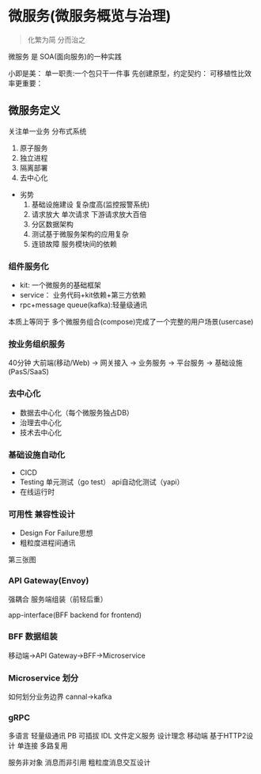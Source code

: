 # 微服务(微服务概览与治理)

> 化繁为简 分而治之

微服务 是 SOA(面向服务)的一种实践

小即是美：
单一职责:一个包只干一件事
先创建原型，约定契约：
可移植性比效率更重要：

## 微服务定义

关注单一业务
分布式系统

1. 原子服务
2. 独立进程
3. 隔离部署
4. 去中心化

* 劣势
  1. 基础设施建设 复杂度高(监控报警系统)
  2. 请求放大 单次请求 下游请求放大百倍
  3. 分区数据架构
  4. 测试基于微服务架构的应用复杂
  5. 连锁故障 服务模块间的依赖

### 组件服务化

* kit: 一个微服务的基础框架
* service： 业务代码+kit依赖+第三方依赖
* rpc+message queue(kafka):轻量级通讯

本质上等同于 多个微服务组合(compose)完成了一个完整的用户场景(usercase)

### 按业务组织服务

40分钟
大前端(移动/Web) -> 网关接入 -> 业务服务 -> 平台服务 -> 基础设施(PasS/SaaS)

### 去中心化

* 数据去中心化（每个微服务独占DB）
* 治理去中心化
* 技术去中心化

### 基础设施自动化

* CICD
* Testing 单元测试（go test） api自动化测试（yapi）
* 在线运行时

### 可用性 兼容性设计

* Design For Failure思想
* 粗粒度进程间通讯

第三张图

### API Gateway(Envoy)

强耦合
服务端组装（前轻后重）

app-interface(BFF backend for frontend)

### BFF 数据组装

移动端->API Gateway->BFF->Microservice

### Microservice 划分

如何划分业务边界
cannal->kafka

### gRPC

多语言
轻量级通讯 PB
可插拔
IDL 文件定义服务
设计理念
移动端 基于HTTP2设计 单连接 多路复用

服务非对象 消息而非引用 粗粒度消息交互设计
